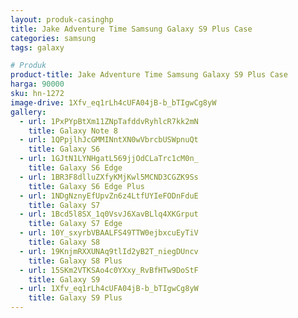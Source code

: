 ```yaml
---
layout: produk-casinghp
title: Jake Adventure Time Samsung Galaxy S9 Plus Case
categories: samsung
tags: galaxy

# Produk
product-title: Jake Adventure Time Samsung Galaxy S9 Plus Case
harga: 90000
sku: hn-1272
image-drive: 1Xfv_eq1rLh4cUFA04jB-b_bTIgwCg8yW
gallery:
  - url: 1PxPYpBtXm11ZNpTafddvRyhlcR7kk2mN
    title: Galaxy Note 8
  - url: 1QPpjlhJcGMMINntXN0wVbrcbUSWpnuQt
    title: Galaxy S6
  - url: 1GJtN1LYNHgatL569jjOdCLaTrc1cM0n_
    title: Galaxy S6 Edge
  - url: 1BR3F8dlluZXfyKMjKwl5MCND3CGZK9Ss
    title: Galaxy S6 Edge Plus
  - url: 1NDgNznyEfUpvZn6z4LtfUYIeFODnFduE
    title: Galaxy S7
  - url: 1Bcd5l8SX_1q0VsvJ6XavBLlq4XKGrput
    title: Galaxy S7 Edge
  - url: 10Y_sxyrbVBAALFS49TTW0ejbxcuEyTiV
    title: Galaxy S8
  - url: 19KnjmRXXUNAq9tlId2yB2T_niegDUncv
    title: Galaxy S8 Plus
  - url: 15SKm2VTKSAo4c0YXxy_RvBfHTw9DoStF
    title: Galaxy S9
  - url: 1Xfv_eq1rLh4cUFA04jB-b_bTIgwCg8yW
    title: Galaxy S9 Plus
---
```

